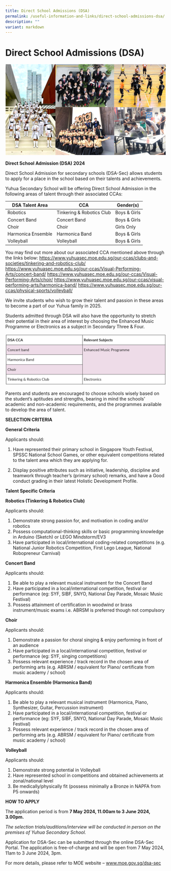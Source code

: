 ```yaml
---
title: Direct School Admissions (DSA)
permalink: /useful-information-and-links/direct-school-admissions-dsa/
description: ""
variant: markdown
---
```

# **Direct School Admissions (DSA)**

![](/images/CCA%20achievements.png)

**Direct School Admission (DSA) 2024**

Direct School Admission for secondary schools (DSA-Sec) allows students to apply for a place in the school based on their talents and achievements.

Yuhua Secondary School will be offering Direct School Admission in the following areas of talent through their associated CCAs:



| DSA Talent Area | CCA | Gender(s) |
| -------- | -------- | -------- |
| Robotics     | Tinkering &amp; Robotics Club     | Boys &amp; Girls     |
| Concert Band    | Concert Band     | Boys &amp; Girls     |
| Choir     | Choir     | Girls Only     |
| Harmonica Ensemble     | Harmonica Band     | Boys &amp; Girls     |
| Volleyball     | Volleyball     | Boys &amp; Girls     |

You may find out more about our associated CCA mentioned above through the links below:
https://www.yuhuasec.moe.edu.sg/our-ccas/clubs-and-societies/tinkering-and-robotics-club/
https://www.yuhuasec.moe.edu.sg/our-ccas/Visual-Performing-Arts/concert-band/
https://www.yuhuasec.moe.edu.sg/our-ccas/Visual-Performing-Arts/choir/
https://www.yuhuasec.moe.edu.sg/our-ccas/visual-performing-arts/harmonica-band/
https://www.yuhuasec.moe.edu.sg/our-ccas/physical-sports/volleyball/

We invite students who wish to grow their talent and passion in these areas to become a part of our Yuhua family in 2025.
        
Students admitted through DSA will also have the opportunity to stretch their potential in their area of interest by choosing the Enhanced Music Programme or Electronics as a subject in Secondary Three & Four.


![](/images/screenshot%20(152).png)


Parents and students are encouraged to choose schools wisely based on the student’s aptitudes and strengths, bearing in mind the schools’ academic and non-academic requirements, and the programmes available to develop the area of talent.

**SELECTION CRITERIA** 

**General Criteria**

Applicants should:
1.  Have represented their primary school in Singapore Youth Festival, SPSSC National School Games, or other equivalent competitions related to the talent area which they are applying for.

3.  Display positive attributes such as initiative, leadership, discipline and teamwork through teacher’s (primary school) remarks, and have a Good conduct grading in their latest Holistic Development Profile.

**Talent Specific Criteria**

**Robotics (Tinkering & Robotics Club)**

Applicants should:
1. Demonstrate strong passion for, and motivation in coding and/or robotics
2. Possess computational-thinking skills or basic programming knowledge in Arduino (Sketch) or LEGO Mindstorm/EV3
3. Have participated in local/international coding-related competitions (e.g. National Junior Robotics Competition, First Lego League, National Robopreneur Carnival) 

**Concert Band**

Applicants should:
1. Be able to play a relevant musical instrument for the Concert Band
2. Have participated in a local/international competition, festival or performance (eg: SYF, SIBF, SNYO, National Day Parade, Mosaic Music Festival)
3. Possess attainment of certification in woodwind or brass instrument/music exams i.e. ABRSM is preferred though not compulsory

**Choir**

Applicants should:

1. Demonstrate a passion for choral singing & enjoy performing in front of an audience
2. Have participated in a local/international competition, festival or performance (eg: SYF, singing competitions)
3. Possess relevant experience / track record in the chosen area of performing arts (e.g. ABRSM / equivalent for Piano/ certificate from music academy / school)

**Harmonica Ensemble (Harmonica Band)**

Applicants should:

1.	Be able to play a relevant musical instrument (Harmonica, Piano, Synthesizer, Guitar, Percussion instrument)
2.	Have participated in a local/international competition, festival or performance (eg: SYF, SIBF, SNYO, National Day Parade, Mosaic Music Festival)
3.	Possess relevant experience / track record in the chosen area of performing arts (e.g. ABRSM / equivalent for Piano/ certificate from music academy / school)



**Volleyball**

Applicants should:

1. Demonstrate strong potential in Volleyball
2. Have represented school in competitions and obtained achievements at zonal/national level
3. Be medically/physically fit (possess minimally a Bronze in NAPFA from P5 onwards)

**HOW TO APPLY**

The application period is from **7 May 2024, 11.00am to 3 June 2024, 3.00pm.**

*The selection trials/auditions/interview will be conducted in person on the premises of Yuhua Secondary School.*

Application for DSA-Sec can be submitted through the online DSA-Sec Portal. The application is free-of-charge and will be open from 7 May 2024, 11am to 3 June 2024, 3pm.

For more details, please refer to MOE website – www.moe.gov.sg/dsa-sec





